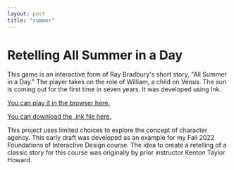```yaml
---
layout: post
title: "summer"
---
```


# Retelling All Summer in a Day

This game is an interactive form of Ray Bradbury's short story, "All Summer in a Day." The player takes on the role of William, a child on Venus. The sun is coming out for the first time in seven years. It was developed using Ink.

[You can play it in the browser here.](https://www.mirekstolee.com/AllSummerInADay/InkGame.html)

[You can download the .ink file here.](https://www.mirekstolee.com/portfolio/assets/allSummerInADay.ink)

This project uses limited choices to explore the concept of character agency. This early draft was developed as an example for my Fall 2022 Foundations of Interactive Design course. The idea to create a retelling of a classic story for this course was originally by prior instructor Kenton Taylor Howard.